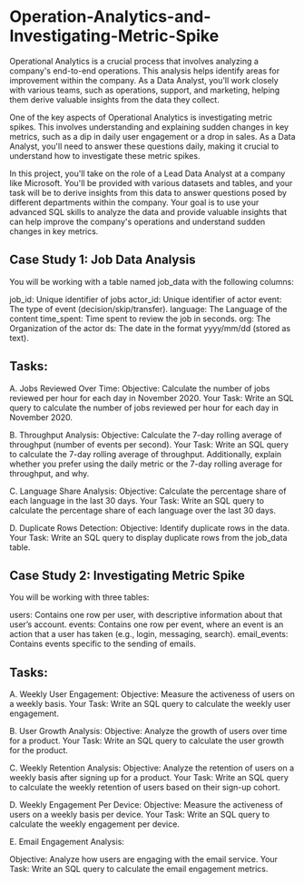 # Operation-Analytics-and-Investigating-Metric-Spike

Operational Analytics is a crucial process that involves analyzing a company's end-to-end operations. This analysis helps identify areas for improvement within the company. As a Data Analyst, you'll work closely with various teams, such as operations, support, and marketing, helping them derive valuable insights from the data they collect.

One of the key aspects of Operational Analytics is investigating metric spikes. This involves understanding and explaining sudden changes in key metrics, such as a dip in daily user engagement or a drop in sales. As a Data Analyst, you'll need to answer these questions daily, making it crucial to understand how to investigate these metric spikes.

In this project, you'll take on the role of a Lead Data Analyst at a company like Microsoft. You'll be provided with various datasets and tables, and your task will be to derive insights from this data to answer questions posed by different departments within the company. Your goal is to use your advanced SQL skills to analyze the data and provide valuable insights that can help improve the company's operations and understand sudden changes in key metrics.



## Case Study 1: Job Data Analysis
You will be working with a table named job_data with the following columns:

job_id: Unique identifier of jobs
actor_id: Unique identifier of actor
event: The type of event (decision/skip/transfer).
language: The Language of the content
time_spent: Time spent to review the job in seconds.
org: The Organization of the actor
ds: The date in the format yyyy/mm/dd (stored as text).

## Tasks:

A. Jobs Reviewed Over Time:
Objective: Calculate the number of jobs reviewed per hour for each day in November 2020.
Your Task: Write an SQL query to calculate the number of jobs reviewed per hour for each day in November 2020.

B. Throughput Analysis:
    Objective: Calculate the 7-day rolling average of throughput (number of events per second).
    Your Task: Write an SQL query to calculate the 7-day rolling average of throughput. Additionally, explain whether you prefer using the     daily metric or the 7-day rolling average for throughput, and why.

C. Language Share Analysis:
    Objective: Calculate the percentage share of each language in the last 30 days.
    Your Task: Write an SQL query to calculate the percentage share of each language over the last 30 days.

D. Duplicate Rows Detection:
    Objective: Identify duplicate rows in the data.
    Your Task: Write an SQL query to display duplicate rows from the job_data table.

## Case Study 2: Investigating Metric Spike
You will be working with three tables:

users: Contains one row per user, with descriptive information about that user’s account.
events: Contains one row per event, where an event is an action that a user has taken (e.g., login, messaging, search).
email_events: Contains events specific to the sending of emails.

## Tasks:

A. Weekly User Engagement:
    Objective: Measure the activeness of users on a weekly basis.
    Your Task: Write an SQL query to calculate the weekly user engagement.

B. User Growth Analysis:
    Objective: Analyze the growth of users over time for a product.
    Your Task: Write an SQL query to calculate the user growth for the product.

C. Weekly Retention Analysis:
    Objective: Analyze the retention of users on a weekly basis after signing up for a product.
    Your Task: Write an SQL query to calculate the weekly retention of users based on their sign-up cohort.

D. Weekly Engagement Per Device:
    Objective: Measure the activeness of users on a weekly basis per device.
    Your Task: Write an SQL query to calculate the weekly engagement per device.

E. Email Engagement Analysis:

Objective: Analyze how users are engaging with the email service.
Your Task: Write an SQL query to calculate the email engagement metrics.

